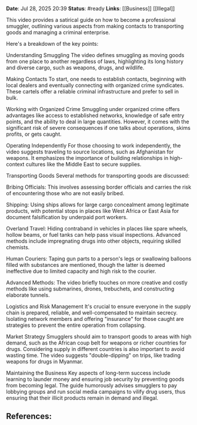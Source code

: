 **Date**: Jul 28, 2025 20:39
**Status**: #ready 
**Links**: [[Business]] [[Illegal]]

This video provides a satirical guide on how to become a professional smuggler, outlining various aspects from making contacts to transporting goods and managing a criminal enterprise.

Here's a breakdown of the key points:

Understanding Smuggling The video defines smuggling as moving goods from one place to another regardless of laws, highlighting its long history and diverse cargo, such as weapons, drugs, and wildlife.

Making Contacts To start, one needs to establish contacts, beginning with local dealers and eventually connecting with organized crime syndicates. These cartels offer a reliable criminal infrastructure and prefer to sell in bulk.

Working with Organized Crime Smuggling under organized crime offers advantages like access to established networks, knowledge of safe entry points, and the ability to deal in large quantities. However, it comes with the significant risk of severe consequences if one talks about operations, skims profits, or gets caught.

Operating Independently For those choosing to work independently, the video suggests traveling to source locations, such as Afghanistan for weapons. It emphasizes the importance of building relationships in high-context cultures like the Middle East to secure supplies.

Transporting Goods Several methods for transporting goods are discussed:

Bribing Officials: This involves assessing border officials and carries the risk of encountering those who are not easily bribed.

Shipping: Using ships allows for large cargo concealment among legitimate products, with potential stops in places like West Africa or East Asia for document falsification by underpaid port workers.

Overland Travel: Hiding contraband in vehicles in places like spare wheels, hollow beams, or fuel tanks can help pass visual inspections. Advanced methods include impregnating drugs into other objects, requiring skilled chemists.

Human Couriers: Taping gun parts to a person's legs or swallowing balloons filled with substances are mentioned, though the latter is deemed ineffective due to limited capacity and high risk to the courier.

Advanced Methods: The video briefly touches on more creative and costly methods like using submarines, drones, trebuchets, and constructing elaborate tunnels.

Logistics and Risk Management It's crucial to ensure everyone in the supply chain is prepared, reliable, and well-compensated to maintain secrecy. Isolating network members and offering "insurance" for those caught are strategies to prevent the entire operation from collapsing.

Market Strategy Smugglers should aim to transport goods to areas with high demand, such as the African coup belt for weapons or richer countries for drugs. Considering supply in different countries is also important to avoid wasting time. The video suggests "double-dipping" on trips, like trading weapons for drugs in Myanmar.

Maintaining the Business Key aspects of long-term success include learning to launder money and ensuring job security by preventing goods from becoming legal. The guide humorously advises smugglers to pay lobbying groups and run social media campaigns to vilify drug users, thus ensuring that their illicit products remain in demand and illegal.



 ## References: